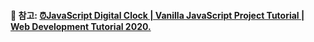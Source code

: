 #### :open_file_folder: 참고: [⏰JavaScript Digital Clock | Vanilla JavaScript Project Tutorial | Web Development Tutorial 2020.](https://www.youtube.com/watch?v=QyvxrrWBl00)